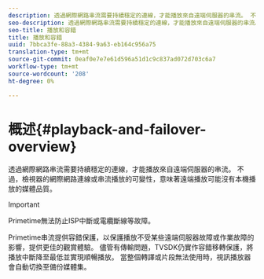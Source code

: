 ```yaml
---
description: 透過網際網路串流需要持續穩定的連線，才能播放來自遠端伺服器的串流。 不過，檢視器的網際網路連線或串流播放的可變性，意味著遠端播放可能沒有本機播放的媒體品質。
seo-description: 透過網際網路串流需要持續穩定的連線，才能播放來自遠端伺服器的串流。 不過，檢視器的網際網路連線或串流播放的可變性，意味著遠端播放可能沒有本機播放的媒體品質。
seo-title: 播放和容錯
title: 播放和容錯
uuid: 7bbca3fe-88a3-4384-9a63-eb164c956a75
translation-type: tm+mt
source-git-commit: 0eaf0e7e7e61d596a51d1c9c837ad072d703c6a7
workflow-type: tm+mt
source-wordcount: '208'
ht-degree: 0%

---
```



# 概述{#playback-and-failover-overview}

透過網際網路串流需要持續穩定的連線，才能播放來自遠端伺服器的串流。 不過，檢視器的網際網路連線或串流播放的可變性，意味著遠端播放可能沒有本機播放的媒體品質。

>[!IMPORTANT]
>
>Primetime無法防止ISP中斷或電纜斷線等故障。

Primetime串流提供容錯保護，以保護播放不受某些遠端伺服器故障或作業故障的影響，提供更佳的觀賞體驗。 儘管有傳輸問題，TVSDK仍實作容錯移轉保護，將播放中斷降至最低並實現順暢播放。 當整個轉譯或片段無法使用時，視訊播放器會自動切換至備份媒體集。